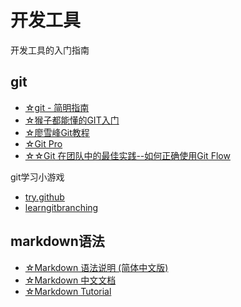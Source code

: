 # 开发工具 #

开发工具的入门指南

## git ##

- [☆git - 简明指南](http://rogerdudler.github.io/git-guide/index.zh.html)
- [☆猴子都能懂的GIT入门](http://backlogtool.com/git-guide/cn/)
- [☆廖雪峰Git教程](https://www.liaoxuefeng.com/wiki/0013739516305929606dd18361248578c67b8067c8c017b000)
- [☆Git Pro](https://git-scm.com/book/zh/v2)
- [☆☆Git 在团队中的最佳实践--如何正确使用Git Flow](http://www.cnblogs.com/cnblogsfans/p/5075073.html)

git学习小游戏

- [try.github](https://try.github.io)
- [learngitbranching](http://learngitbranching.js.org/)

## markdown语法 ##

- [☆Markdown 语法说明 (简体中文版)](http://wowubuntu.com/markdown/)
- [☆Markdown 中文文档](https://markdown-zh.readthedocs.io/en/latest/)
- [☆Markdown Tutorial](http://www.markdowntutorial.com/)
